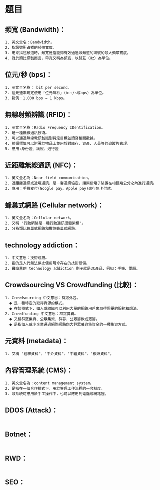 # 題目

## 頻寬 (Bandwidth)：
```
1. 英文全名：Bandwidth。
2. 指訊號所占據的頻帶寬度。
3. 用來描述頻道時，頻寬是指能夠有效通過該頻道的訊號的最大頻帶寬度。
4. 對於類比訊號而言，帶寬又稱為頻寬，以赫茲（Hz）為單位。
```

## 位元/秒 (bps)：
```
1. 英文全名為： bit per second。
2. 位元速率規定使用「位元每秒」（bit/s或bps）為單位。
3. 範例：1,000 bps	= 1 kbps。
```

## 無線射頻辨識 (RFID)：
```
1. 英文全名為：Radio Frequency IDentification。
2. 是一種無線通訊技術。
3. 可以通過無線電訊號識別特定目標並讀寫相關數據。
4. 射頻標籤可以附著於物品上並用於對庫存、資產、人員等的追蹤與管理。
5. 應用:身份證、護照、通行證
```

## 近距離無線通訊 (NFC)：
```
1. 英文全名為：Near-field communication。
2. 近距離通訊或近場通訊，是一套通訊協定，讓兩個電子裝置在相距幾公分之內進行通訊。
3. 應用：手機支付(Google pay、Apple pay)進行無卡付款。
```

## 蜂巢式網路 (Cellular network)：
```
1. 英文全名為：Cellular network。
2. 又稱 "行動網路是一種行動通訊硬體架構"。
3. 分為類比蜂巢式網路和數位蜂巢式網路。
```
## technology addiction：
```
1. 中文意思：技術成癮。
2. 指的是人們無法停止使用現今存在的技術設備。
3. 最簡單的 technology addiction 例子就是3C產品，例如：手機、電腦。
```

## Crowdsourcing VS Crowdfunding (比較)：
```
1. Crowdsourcing 中文意思：群眾外包。
  ● 是一種特定的取得資源的模式。
  ● 在該模式下，個人或組織可以利用大量的網路用戶來取得需要的服務和想法。
2. Crowdfunding 中文意思：群眾募資。
  ● 又稱群眾集資、公眾集資、群募、公眾籌款或眾籌。
  ● 是指個人或小企業通過網際網路向大群眾募資集資金的一種集資方式。
```

## 元資料 (metadata)：
```
1. 又稱 "詮釋資料"、"中介資料"、"中繼資料"、"後設資料"。
```

## 內容管理系統 (CMS)：
```
1. 英文全名為：content management system。
2. 是指在一個合作模式下，用於管理工作流程的一套制度。
3. 該系統可應用於手工操作中，也可以應用到電腦或網路裡。
```

## DDOS (Attack)：
```

```

## Botnet：
```

```

## RWD：
```

```

## SEO：
```

```
